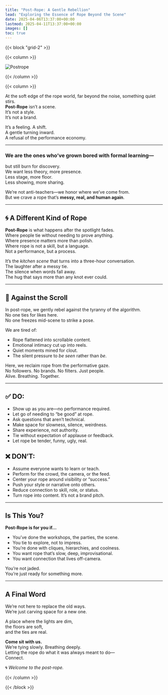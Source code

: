 ```yaml
---
title: "Post-Rope: A Gentle Rebellion"
lead: "Exploring the Essence of Rope Beyond the Scene"
date: 2025-04-06T13:37:00+00:00
lastmod: 2025-04-11T13:37:00+00:00
images: []
toc: true
---
```


{{< block "grid-2" >}}

{{< column >}}

![Postrope](/images/rrc25/postrope.png)

{{< /column >}}

{{< column >}}

At the soft edge of the rope world, far beyond the noise, something quiet stirs.  
**Post-Rope** isn’t a scene.  
It’s not a style.  
It’s not a brand.

It’s a feeling. A shift.  
A gentle turning inward.  
A refusal of the performance economy.

---

### We are the ones who’ve grown bored with formal learning—  
but still burn for discovery.  
We want less theory, more presence.  
Less stage, more floor.  
Less showing, more sharing.

We’re not anti-teachers—we honor where we’ve come from.  
But we crave a rope that’s **messy, real, and human again**.

---

## 🌀 A Different Kind of Rope

**Post-Rope** is what happens after the spotlight fades.  
Where people tie without needing to prove anything.  
Where presence matters more than polish.  
Where rope is not a skill, but a language.  
Not a performance, but a process.

It’s the *kitchen scene* that turns into a three-hour conversation.  
The laughter after a messy tie.  
The silence when words fall away.  
The hug that says more than any knot ever could.

---

## 📵 Against the Scroll

In post-rope, we gently rebel against the tyranny of the algorithm.  
No one ties for likes here.  
No one freezes mid-scene to strike a pose.

We are tired of:

- Rope flattened into scrollable content.
- Emotional intimacy cut up into reels.
- Quiet moments mined for clout.
- The silent pressure to *be seen* rather than *be*.

Here, we reclaim rope from the performative gaze.  
No followers. No brands. No filters. Just people.  
Alive. Breathing. Together.

---

## ✅ DO:
- Show up as you are—no performance required.
- Let go of needing to “be good” at rope.
- Ask questions that aren’t technical.
- Make space for slowness, silence, weirdness.
- Share experience, not authority.
- Tie without expectation of applause or feedback.
- Let rope be tender, funny, ugly, real.

## ❌ DON’T:
- Assume everyone wants to learn or teach.
- Perform for the crowd, the camera, or the feed.
- Center your rope around visibility or “success.”
- Push your style or narrative onto others.
- Reduce connection to skill, role, or status.
- Turn rope into content. It’s not a brand pitch.

---

## Is This You?

**Post-Rope is for you if...**

- You’ve done the workshops, the parties, the scene.
- You tie to explore, not to impress.
- You’re done with cliques, hierarchies, and coolness.
- You want rope that’s slow, deep, improvisational.
- You want connection that lives off-camera.

You’re not jaded.  
You’re just ready for something more.

---

## A Final Word

We’re not here to replace the old ways.  
We’re just carving space for a new one.  

A place where the lights are dim,  
the floors are soft,  
and the ties are real.

**Come sit with us.**  
We’re tying slowly. Breathing deeply.  
Letting the rope do what it was always meant to do—  
Connect.

🌀 _Welcome to the post-rope._

{{< /column >}}

{{< /block >}}
